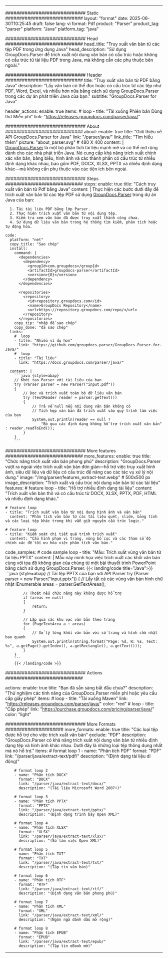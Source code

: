


---
############################# Static ############################
layout: "format"
date:  2025-06-30T10:25:45
draft: false
lang: vi
format: Pdf
product: "Parser"
product_tag: "parser"
platform: "Java"
platform_tag: "java"

############################# Head ############################
head_title: "Truy xuất văn bản từ các tệp PDF trong ứng dụng Java"
head_description: "Sử dụng GroupDocs.Parser để trích xuất nội dung văn bản có cấu trúc hoặc không có cấu trúc từ tài liệu PDF trong Java, mà không cần các phụ thuộc bên ngoài."

############################# Header ############################
title: "Truy xuất văn bản từ PDF bằng Java" 
description: "Lấy văn bản có thể đọc hoặc có cấu trúc từ các tệp như PDF, Word, Excel, và nhiều hơn nữa bằng cách sử dụng GroupDocs.Parser trong các dự án phát triển Java của bạn."
subtitle: "GroupDocs.Parser for Java" 

header_actions:
  enable: true
  items:
    #  loop
    - title: "Tải xuống Phiên bản Dùng thử Miễn phí"
      link: "https://releases.groupdocs.com/parser/java/"
      
############################# About ############################
about:
    enable: true
    title: "Giới thiệu về API GroupDocs.Parser for Java"
    link: "/parser/java/"
    link_title: "Tìm hiểu thêm"
    picture: "about_parser.svg" # 480 X 400
    content: |
       [GroupDocs.Parser](/parser/java/) là một bộ phân tích tài liệu mạnh mẽ và có thể mở rộng dành cho các nhà phát triển Java. Nó cung cấp khả năng trích xuất chính xác văn bản, bảng biểu, hình ảnh và các thành phần có cấu trúc từ nhiều định dạng khác nhau, bao gồm PDF, DOCX, XLSX, PPTX và nhiều định dạng khác—mà không cần phụ thuộc vào các tiện ích bên ngoài.

############################# Steps ############################
steps:
    enable: true
    title: "Cách truy xuất văn bản từ Pdf bằng Java"
    content: |
      Thực hiện các bước dưới đây để trích xuất văn bản từ các tệp PDF sử dụng [GroupDocs.Parser](/parser/java/) trong dự án Java của bạn:
      
      1. Tải tài liệu PDF bằng lớp Parser.
      2. Thực hiện trích xuất văn bản từ nội dung tệp.
      3. Kiểm tra xem văn bản đã được truy xuất thành công chưa.
      4. Sử dụng dữ liệu văn bản trong hệ thống tìm kiếm, phân tích hoặc tự động hóa.
   
    code:
      platform: "net"
      copy_title: "Sao chép"
      install:
        command: |
          <dependencies>
            <dependency>
              <groupId>com.groupdocs</groupId>
              <artifactId>groupdocs-parser</artifactId>
              <version>{0}</version>
            </dependency>
          </dependencies>

          <repositories>
            <repository>
              <id>repository.groupdocs.com</id>
              <name>GroupDocs Repository</name>
              <url>https://repository.groupdocs.com/repo/</url>
            </repository>
          </repositories>
        copy_tip: "nhấp để sao chép"
        copy_done: "đã sao chép"
      links:
        #  loop
        - title: "Nhiều ví dụ hơn"
          link: "https://github.com/groupdocs-parser/GroupDocs.Parser-for-Java/"
        #  loop
        - title: "Tài liệu"
          link: "https://docs.groupdocs.com/parser/java/"
          
      content: |
        ```java {style=abap}
        // Khởi tạo Parser với tài liệu của bạn
        try (Parser parser = new Parser("input.pdf"))
        {
            // Đọc và trích xuất toàn bộ dữ liệu văn bản
            try (TextReader reader = parser.getText())
            {
                // Trả về null nếu nội dung văn bản không có
                // Tích hợp văn bản đã trích xuất vào quy trình làm việc của bạn
                System.out.println(reader == null ? 
                    "Bỏ qua các định dạng không hỗ trợ trích xuất văn bản" : reader.readToEnd());
            }
        }
        ```            

############################# More features ############################
more_features:
  enable: true
  title: "Chức năng trích xuất văn bản phong phú"
  description: "GroupDocs.Parser vượt ra ngoài việc trích xuất văn bản đơn giản—hỗ trợ việc truy xuất hình ảnh, siêu dữ liệu và dữ liệu có cấu trúc để nâng cao các tác vụ xử lý nội dung."
  image: "/img/parser/features_extract-text.webp" # 500x500 px
  image_description: "Trích xuất và cấu trúc nội dung văn bản từ các tài liệu"
  features:
    # feature loop
    - title: "Hỗ trợ nhiều định dạng tài liệu"
      content: "Trích xuất văn bản thô và có cấu trúc từ DOCX, XLSX, PPTX, PDF, HTML và nhiều định dạng khác."

    # feature loop
    - title: "Trích xuất văn bản từ nội dung hình ảnh và văn bản"
      content: "Phân tích văn bản từ các tài liệu quét, slide, bảng tính và các loại tệp khác trong khi vẫn giữ nguyên cấu trúc logic."

    # feature loop
    - title: "Kiểm soát chi tiết quá trình trích xuất"
      content: "Cấu hình phạm vi trang, vùng bố cục và các tham số độ chính xác để tối ưu hóa việc phân tích văn bản."
      
  code_samples:
    # code sample loop
    - title: "Mẫu: Trích xuất vùng văn bản từ tài liệu PPTX"
      content: |
        Mẫu này minh họa việc trích xuất các khối văn bản cùng với tọa độ không gian của chúng từ một bài thuyết trình PowerPoint bằng cách sử dụng GroupDocs.Parser.
        {{< landing/code title="Java">}}
        ```java {style=abap}
        //  Tải tệp PPTX của bạn với API Parser
        try (Parser parser = new Parser("input.pptx"))
        {
            // Lấy tất cả các vùng văn bản hình chữ nhật
            IEnumerable<PageTextArea> areas = parser.GetTextAreas();

            // Thoát nếu chức năng này không được hỗ trợ
            if (areas == null)
            {
                return;
            }

            // Lặp qua các khu vực văn bản theo trang
            for (PageTextArea a : areas)
            {
                // Xử lý từng khối văn bản với số trang và hình chữ nhật bao quanh
                System.out.println(String.format("Page: %d, R: %s, Text: %s", a.getPage().getIndex(), a.getRectangle(), a.getText()));
            }
        }
        ```
        {{< /landing/code >}}


############################# Actions ############################

actions:
  enable: true
  title: "Bạn đã sẵn sàng bắt đầu chưa?"
  description: "Thử nghiệm các tính năng của GroupDocs.Parser miễn phí hoặc yêu cầu cấp giấy phép"
  items:
    #  loop
    - title: "Tải xuống Maven"
      link: "https://releases.groupdocs.com/parser/java/"
      color: "red"
        #  loop
    - title: "Cấp phép"
      link: "https://purchase.groupdocs.com/pricing/parser/java/"
      color: "light"


############################# More Formats #####################
more_formats:
    enable: true
    title: "Các loại tệp được hỗ trợ cho việc trích xuất văn bản"
    exclude: "PDF"
    description: "GroupDocs.Parser có khả năng trích xuất nội dung văn bản từ nhiều định dạng tệp và hình ảnh khác nhau. Dưới đây là những loại tệp thông dụng nhất mà nó hỗ trợ."
    items: 
        # format loop 1
        - name: "Phân tích PDF"
          format: "PDF"
          link: "/parser/java/extract-text/pdf/"
          description: "(Định dạng tài liệu di động)"
          
        # format loop 2
        - name: "Phân tích DOCX"
          format: "DOCX"
          link: "/parser/java/extract-text/docx/"
          description: "(Tài liệu Microsoft Word 2007+)"
          
        # format loop 3
        - name: "Phân tích PPTX"
          format: "PPTX"
          link: "/parser/java/extract-text/pptx/"
          description: "(Định dạng trình bày Open XML)"
          
        # format loop 4
        - name: "Phân tích XLSX"
          format: "XLSX"
          link: "/parser/java/extract-text/xlsx/"
          description: "(Sổ làm việc Open XML)"
          
        # format loop 5
        - name: "Phân tích TXT"
          format: "TXT"
          link: "/parser/java/extract-text/txt/"
          description: "(Tập tin văn bản)"
          
        # format loop 6
        - name: "Phân tích RTF"
          format: "RTF"
          link: "/parser/java/extract-text/rtf/"
          description: "(Định dạng văn bản phong phú)"
          
        # format loop 7
        - name: "Phân tích XML"
          format: "XML"
          link: "/parser/java/extract-text/xml/"
          description: "(Ngôn ngữ đánh dấu mở rộng)"
          
        # format loop 8
        - name: "Phân tích EPUB"
          format: "EPUB"
          link: "/parser/java/extract-text/epub/"
          description: "(Tập tin eBook mở)"
         
          

---